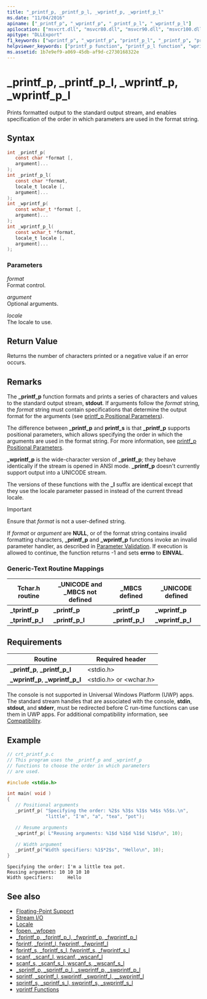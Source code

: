 ```yaml
---
title: "_printf_p, _printf_p_l, _wprintf_p, _wprintf_p_l"
ms.date: "11/04/2016"
apiname: ["_printf_p", "_wprintf_p", "_printf_p_l", "_wprintf_p_l"]
apilocation: ["msvcrt.dll", "msvcr80.dll", "msvcr90.dll", "msvcr100.dll", "msvcr100_clr0400.dll", "msvcr110.dll", "msvcr110_clr0400.dll", "msvcr120.dll", "msvcr120_clr0400.dll", "ucrtbase.dll"]
apitype: "DLLExport"
f1_keywords: ["wprintf_p", "_wprintf_p", "printf_p_l", "_printf_p", "printf_p", "_wprintf_p_l", "_printf_p_l", "wprintf_p_l"]
helpviewer_keywords: ["printf_p function", "printf_p_l function", "wprintf_p function", "wprintf_p_l function", "_tprintf_p_l function", "_wprintf_p function", "_wprintf_p_l function", "_printf_p function", "tprintf_p_l function", "_printf_p_l function"]
ms.assetid: 1b7e9ef9-a069-45db-af9d-c2730168322e
---
```

# _printf_p, _printf_p_l, _wprintf_p, _wprintf_p_l

Prints formatted output to the standard output stream, and enables specification of the order in which parameters are used in the format string.

## Syntax

```C
int _printf_p(
   const char *format [,
   argument]...
);
int _printf_p_l(
   const char *format,
   locale_t locale [,
   argument]...
);
int _wprintf_p(
   const wchar_t *format [,
   argument]...
);
int _wprintf_p_l(
   const wchar_t *format,
   locale_t locale [,
   argument]...
);
```

### Parameters

*format*<br/>
Format control.

*argument*<br/>
Optional arguments.

*locale*<br/>
The locale to use.

## Return Value

Returns the number of characters printed or a negative value if an error occurs.

## Remarks

The **_printf_p** function formats and prints a series of characters and values to the standard output stream, **stdout**. If arguments follow the *format* string, the *format* string must contain specifications that determine the output format for the arguments (see [printf_p Positional Parameters](../../c-runtime-library/printf-p-positional-parameters.md)).

The difference between **_printf_p** and **printf_s** is that **_printf_p** supports positional parameters, which allows specifying the order in which the arguments are used in the format string. For more information, see [printf_p Positional Parameters](../../c-runtime-library/printf-p-positional-parameters.md).

**_wprintf_p** is the wide-character version of **_printf_p**; they behave identically if the stream is opened in ANSI mode. **_printf_p** doesn't currently support output into a UNICODE stream.

The versions of these functions with the **_l** suffix are identical except that they use the locale parameter passed in instead of the current thread locale.

> [!IMPORTANT]
> Ensure that *format* is not a user-defined string.

If *format* or *argument* are **NULL**, or of the format string contains invalid formatting characters, **_printf_p** and **_wprintf_p** functions invoke an invalid parameter handler, as described in [Parameter Validation](../../c-runtime-library/parameter-validation.md). If execution is allowed to continue, the function returns -1 and sets **errno** to **EINVAL**.

### Generic-Text Routine Mappings

|Tchar.h routine|_UNICODE and _MBCS not defined|_MBCS defined|_UNICODE defined|
|---------------------|--------------------------------------|--------------------|-----------------------|
|**_tprintf_p**|**_printf_p**|**_printf_p**|**_wprintf_p**|
|**_tprintf_p_l**|**_printf_p_l**|**_printf_p_l**|**_wprintf_p_l**|

## Requirements

|Routine|Required header|
|-------------|---------------------|
|**_printf_p**, **_printf_p_l**|\<stdio.h>|
|**_wprintf_p**, **_wprintf_p_l**|\<stdio.h> or \<wchar.h>|

The console is not supported in Universal Windows Platform (UWP) apps. The standard stream handles that are associated with the console, **stdin**, **stdout**, and **stderr**, must be redirected before C run-time functions can use them in UWP apps. For additional compatibility information, see [Compatibility](../../c-runtime-library/compatibility.md).

## Example

```C
// crt_printf_p.c
// This program uses the _printf_p and _wprintf_p
// functions to choose the order in which parameters
// are used.

#include <stdio.h>

int main( void )
{
   // Positional arguments
   _printf_p( "Specifying the order: %2$s %3$s %1$s %4$s %5$s.\n",
              "little", "I'm", "a", "tea", "pot");

   // Resume arguments
   _wprintf_p( L"Reusing arguments: %1$d %1$d %1$d %1$d\n", 10);

   // Width argument
   _printf_p("Width specifiers: %1$*2$s", "Hello\n", 10);
}
```

```Output
Specifying the order: I'm a little tea pot.
Reusing arguments: 10 10 10 10
Width specifiers:     Hello
```

## See also

- [Floating-Point Support](../../c-runtime-library/floating-point-support.md)
- [Stream I/O](../../c-runtime-library/stream-i-o.md)
- [Locale](../../c-runtime-library/locale.md)
- [fopen, _wfopen](fopen-wfopen.md)
- [_fprintf_p, _fprintf_p_l, _fwprintf_p, _fwprintf_p_l](fprintf-p-fprintf-p-l-fwprintf-p-fwprintf-p-l.md)
- [fprintf, _fprintf_l, fwprintf, _fwprintf_l](fprintf-fprintf-l-fwprintf-fwprintf-l.md)
- [fprintf_s, _fprintf_s_l, fwprintf_s, _fwprintf_s_l](fprintf-s-fprintf-s-l-fwprintf-s-fwprintf-s-l.md)
- [scanf, _scanf_l, wscanf, _wscanf_l](scanf-scanf-l-wscanf-wscanf-l.md)
- [scanf_s, _scanf_s_l, wscanf_s, _wscanf_s_l](scanf-s-scanf-s-l-wscanf-s-wscanf-s-l.md)
- [_sprintf_p, _sprintf_p_l, _swprintf_p, _swprintf_p_l](sprintf-p-sprintf-p-l-swprintf-p-swprintf-p-l.md)
- [sprintf, _sprintf_l, swprintf, _swprintf_l, \__swprintf_l](sprintf-sprintf-l-swprintf-swprintf-l-swprintf-l.md)
- [sprintf_s, _sprintf_s_l, swprintf_s, _swprintf_s_l](sprintf-s-sprintf-s-l-swprintf-s-swprintf-s-l.md)
- [vprintf Functions](../../c-runtime-library/vprintf-functions.md)
